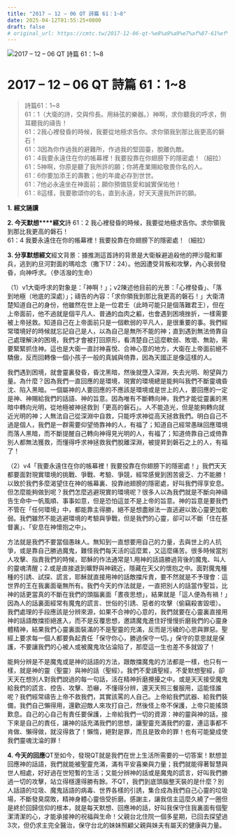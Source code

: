```yaml
---
title: "2017 – 12 – 06 QT 詩篇 61：1~8"
date: 2025-04-12T01:55:25+0800
draft: false
# original_url: https://cmtc.tw/2017-12-06-qt-%e8%a9%a9%e7%af%87-61%ef%bc%9a18
---
```


![2017 – 12 – 06 QT 詩篇 61：1\~8](/images/qt.jpg   "2017 – 12 – 06 QT 詩篇 61：1\~8")

# 2017 – 12 – 06 QT 詩篇 61：1\~8

> 詩篇61：1\~8  
> 61：1（大衛的詩，交與伶長。用絲弦的樂器。）神啊，求你聽我的呼求，側耳聽我的禱告！  
> 61：2我心裡發昏的時候，我要從地極求告你。求你領我到那比我更高的磐石！  
> 61：3因為你作過我的避難所，作過我的堅固臺，脫離仇敵。  
> 61：4我要永遠住在你的帳幕裡！我要投靠在你翅膀下的隱密處！（細拉）  
> 61：5神啊，你原是聽了我所許的願；你將產業賜給敬畏你名的人。  
> 61：6你要加添王的壽數；他的年歲必存到世世。  
> 61：7他必永遠坐在神面前；願你預備慈愛和誠實保佑他！  
> 61：8這樣，我要歌頌你的名，直到永遠，好天天還我所許的願。

**1.** **經文誦讀**

**2. 今天默想****經文**詩 61：2 我心裡發昏的時候，我要從地極求告你。求你領我到那比我更高的磐石！  
61：4 我要永遠住在你的帳幕裡！我要投靠在你翅膀下的隱密處！（細拉）

**3. 分享默想經文**經文背景：據推測這首詩的背景是大衛躲避追殺他的押沙龍和軍兵，逃到約旦河對面的瑪哈念（撒下17：24）。他因遭受背叛和攻擊，內心衰弱發昏，向神呼求。（參活潑的生命）

（1）v1大衛呼求的對象是：「神啊！」；v2陳述他目前的光景：「心裡發昏」、「落到地極（地底的深處）」；禱告的內容：「求你領我到那比我更高的磐石！」大衛清楚知道自己的身份，他雖然在世上是一位君壬（此時可能只是個落難君王），但在上帝面前，他不過就是個平凡人、普通的血肉之軀，也會遇到困境挫折，一樣需要被上帝拯救。知道自己在上帝面前只是一個軟弱的平凡人，是很重要的事。我們經常環境好的時候就忘記自己是人，以為自己是無所不能的神；直到遇到無法倚靠自己處理解決的困境，我們才會被打回原形，看清楚自己這麼軟弱、敗壞、無助，需要緊緊抓住神。這也是大衛一直討神喜悅、合神心意的地方，大衛在上帝面前絕不驕傲，反而回轉像一個小孩子一般的真誠與倚靠，因為天國正是像這樣的人。

我們遇到困境，就會靈裏發昏，昏沈黑暗，然後就墮入深淵，失去光明、盼望與力量。為什麼？因為我們一直回應的是環境，現實的環境總是能夠叫我們不斷靈魂昏沈、陷入黑暗。一個屬神的人要回應的不應該是環境或是世上的人，要回應的一定是神、神賜給我們的話語、神的旨意。因為唯有不斷轉向神，我們才能從靈裏的黑暗中轉向光明，從地極被神拯救到「更高的磐石」。人不能造光，但是能夠轉向就近光明的神；人無法自己從深淵中自救，只能呼求神從高天拯救我們。明白自己不過是個人，我們是一群需要仰望倚靠神的人，有福了；知道自己經常愚昧回應環境而落人黑暗，而不斷提醒自己轉向神得見光明的人，有福了；知道倚靠自己或倚靠別人都無法獲救，而懂得呼求神拯救我們脫離深淵，被提昇到磐石之上的人，有福了！

（2）v4「我要永遠住在你的帳幕裡！我要投靠在你翅膀下的隱密處！」我們天天都要面對現實環境的挑戰、爭戰、考驗、爭競，經常感覺到困苦疲乏、力不能勝！以致於我們多麼渴望住在神的帳幕裏、投靠祂翅膀的隱密處，好叫我們得享安息。但怎麼能夠做到呢？我們怎麼逃避現實的環境呢？很多人以為我們就是不斷向神禱告生命中一帆風順、事事如意，但是恐怕這並不是上帝的旨意。神的旨意是要我們不管在「任何環境」中，都能靠主得勝，絕不是想盡辦法一直逃避以致心靈更加軟弱。我們雖然不能逃避環境的考驗與爭戰，但是我們的心靈，卻可以不斷「住在基督裏」、「安息在神懷抱之中」。

方法就是我們不要當個愚昧人。無知到一直想要用自己的力量，去與世上的人抗爭，或是靠自己勝過魔鬼，難怪我們每天活的這麼累，又這麼痛苦。很多時候當別人攻擊、指責我們的時候，耶穌的作法通常是1.用神的話語勝過背後的魔鬼、叫人的靈魂清醒；2.或是直接退到曠野與神親近，隱藏在天父的懷抱之中。面對魔鬼種種的引誘、試探、謊言，耶穌就直接用神的話敵擋斥責，要不然就是不予理會：這世界的王在我裏面毫無所有。我們今天的作法就是，一直把別人的話當作聖旨，比神的話更當真的不斷在我們的頭腦裏面「晝夜思想」，結果就是「這人便為有禍！」因為人的話裏面經常有魔鬼的謊言、世俗的引誘、惡者的攻擊（偷竊殺害毀壞）。我們處理的手段應該是分辨來源，如果不合神的心意的，我們就要在心靈裏直接用神的話語敵擋拒絕進入，而不是反覆思想，邀請魔鬼進住好慢慢折磨我們的心靈身體精神，結果我們心靈裏面裝滿的不是聖靈的充滿，反而是污穢的心思與罪惡。聖經上要求每一個人都要負起責任「保守你心，勝過保守一切。」保守的意思就是保護，不要讓我們的心被人或被魔鬼攻佔淪陷了，那麼這一生也差不多就毀了！

能夠分辨是不是魔鬼或是神的話語的方法，跟敵擋魔鬼的方法都是一樣，也只有一樣，就是神的靈（聖靈）與神的話（聖經）。我們不愛讀聖經，不愛默想聖經，卻天天在想別人對我們說過的每一句話，活在精神折磨攪擾之中。或是天天接受魔鬼給我們的謊言、控告、攻擊、恐嚇，不懂得分辨，還天天照三餐服用，這能怪誰呢？我們經常禱告上帝不救我們，其實該罵的人自己。上帝給我們武器、給我們裝備，我們自己懶得用，還歡迎敵人來攻打自己，然後怪上帝不保護，上帝只能搖頭歎息。自己的心自己有責任要保護，上帝給我們一切的資源：神的靈與神的話，接下來是自己的責任，讓神的話充滿我們的思想，讓聖靈充滿我們的靈，連這事都不肯做、懶得做，就沒得救了！懶惰，絕對是罪，而且是致命的罪！也有可能變成使我們靈魂沈淪的罪！

**4. 今天的回應**QT至如今，發現QT就是我們在世上生活所需要的一切答案！默想並回應神的話語，我們就能被聖靈充滿，滿有平安喜樂與力量；我們就能得著智慧與世人相處，好好過在世短暫的生活；又能分辨神的話或是魔鬼的謊言，好叫我們勝過一切的攻擊，站立得穩還得勝有餘。不QT，我們到底頭腦整天裝的是什麼？別人話語的垃圾、魔鬼話語的病毒、世界各樣的引誘，集合成為我們自己心靈的垃圾場，不斷發臭腐敗，精神身體心靈倍受折磨。感謝主，讓我信主這麼久繞了一圈但是終於回歸信仰的根本，就是每天默想、回應神的話，好叫我保守住我裏面有個聖潔清潔的心，才能承接神的祝福與生命！父親台北住院一個多星期，已回去探望過3次，但仍求主完全醫治，保守台北的妹妹照顧父親與妹夫有屬天的健康與力量。